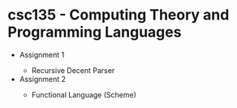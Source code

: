 # csc135 - Computing Theory and Programming Languages
<ul>
  <li>Assignment 1</li>
  <ul>
    <li>Recursive Decent Parser</li>
  </ul>
  <li>Assignment 2</li>
  <ul>
    <li>Functional Language (Scheme)</li>
  </ul>
</ul>
